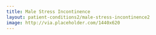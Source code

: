 ```yaml
---
title: Male Stress Incontinence
layout: patient-conditions2/male-stress-incontinence2
image: http://via.placeholder.com/1440x620
---
```

